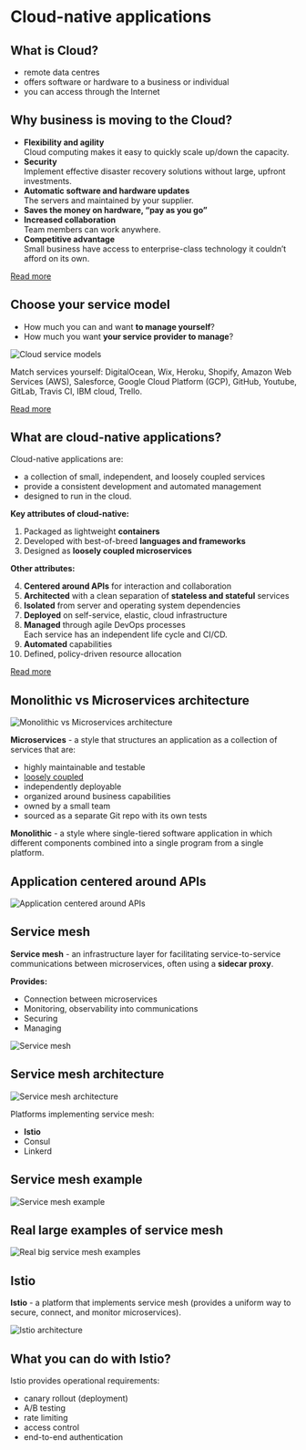 # Cloud-native applications

## What is Cloud?

- remote data centres
- offers software or hardware to a business or individual
- you can access through the Internet

## Why business is moving to the Cloud?

- **Flexibility and agility**   
  Cloud computing makes it easy to quickly scale up/down the capacity.
- **Security**   
  Implement effective disaster recovery solutions without large, upfront investments.
- **Automatic software and hardware updates**   
  The servers and maintained by your supplier.
- **Saves the money on hardware, “pay as you go”**
- **Increased collaboration**   
  Team members can work anywhere.
- **Сompetitive advantage**   
  Small business have access to enterprise-class technology it couldn’t afford on its own.

[Read more](https://www.pointclick.net/moving-to-the-cloud/)

## Choose your service model

- How much you can and want **to manage yourself**?
- How much you want **your service provider to manage**?

![Cloud service models](image/aaS.png)

Match services yourself: DigitalOcean, Wix, Heroku, Shopify, Amazon Web Services (AWS), Salesforce, Google Cloud Platform (GCP), GitHub, Youtube, GitLab, Travis CI, IBM cloud, Trello.

[Read more](https://www.bmc.com/blogs/saas-vs-paas-vs-iaas-whats-the-difference-and-how-to-choose/_)

## What are cloud-native applications?

Cloud-native applications are:
- a collection of small, independent, and loosely coupled services
- provide a consistent development and automated management
- designed to run in the cloud.

**Key attributes of cloud-native:**

1. Packaged as lightweight **containers**
2. Developed with best-of-breed **languages and frameworks**
3. Designed as **loosely coupled microservices**

**Other attributes:**

4. **Centered around APIs** for interaction and collaboration
5. **Architected** with a clean separation of **stateless and stateful** services
6. **Isolated** from server and operating system dependencies
7. **Deployed** on self-service, elastic, cloud infrastructure
8. **Managed** through agile DevOps processes   
  Each service has an independent life cycle and CI/CD.
9. **Automated** capabilities
10. Defined, policy-driven resource allocation

[Read more](https://thenewstack.io/10-key-attributes-of-cloud-native-applications/)

## Monolithic vs Microservices architecture

![Monolithic vs Microservices architecture](image/monolithic-vs-microservices.png)

**Microservices** - a style that structures an application as a collection of services that are:

- highly maintainable and testable
- [loosely coupled](https://en.wikipedia.org/wiki/Loose_coupling)
- independently deployable
- organized around business capabilities
- owned by a small team
- sourced as a separate Git repo with its own tests

**Monolithic** - a style where single-tiered software application in which different components combined into a single program from a single platform.

## Application centered around APIs

![Application centered around APIs](image/api.png)

## Service mesh

**Service mesh** - an infrastructure layer for facilitating service-to-service communications between microservices, often using a **sidecar proxy**.

**Provides:**

  - Connection between microservices
  - Monitoring, observability into communications
  - Securing
  - Managing

![Service mesh](image/service-mesh.png)

## Service mesh architecture

![Service mesh architecture](image/sm-architecture.png)

Platforms implementing service mesh:

  - **Istio**
  - Consul
  - Linkerd

## Service mesh example

![Service mesh example](image/sm-bookinfo.png)
  
## Real large examples of service mesh 

![Real big service mesh examples](image/sm-amazon-netflix.png)

## Istio

**Istio** - a platform that implements service mesh (provides a uniform way to secure, connect, and monitor microservices).

![Istio architecture](image/istio.png)

## What you can do with Istio?

Istio provides operational requirements:

- canary rollout (deployment)
- A/B testing
- rate limiting
- access control
- end-to-end authentication
